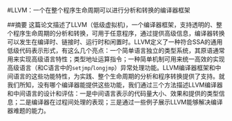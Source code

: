 #LLVM：一个在整个程序生命周期可以进行分析和转换的编译器框架

##摘要
这篇论文描述了LLVM（低级虚拟机)，一个编译器框架，支持透明的、整个程序生命周期的分析和转换，可用于任意程序，通过提供高级信息，编译器转换可以发生在编译时、链接时、运行时和闲置时。LLVM定义了一种符合SSA的通用低级代码表示形式，有这么几个亮点：一个简单语言独立的类型系统，其原语通常用来实现高级语言特性；类型地址运算指令；一种简单机制可用来统一高效的实现高级语言（和C语言中的`setjmp`/`longjmp`）异常处理功能。LLVM编译器框架和中间语言的这些功能特性，为实践、整个生命周期的分析和程序转换提供了支持。就我们所知，没有哪个编译器能提供这些功能，我们通过三个方法描述LLVM编译器和中间语言的设计和评估：一是中间语言表示的代码量大小、效果和提供的类型信息；二是编译器在过程间处理的表现；三是通过一些例子展示LLVM能够解决编译器难题的能力。
